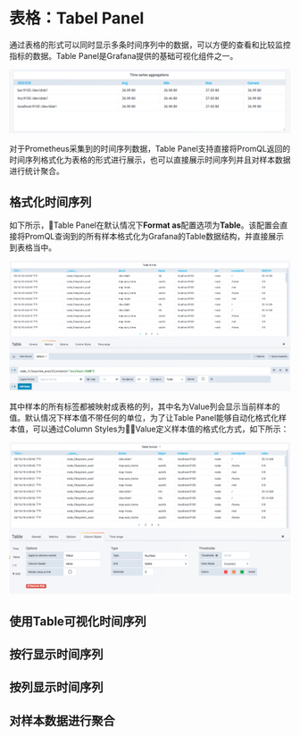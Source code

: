 # 表格：Tabel Panel

通过表格的形式可以同时显示多条时间序列中的数据，可以方便的查看和比较监控指标的数据。Table Panel是Grafana提供的基础可视化组件之一。

![Table Panel示例](../grafana/static/grafana_table_panel_example2.png)

对于Prometheus采集到的时间序列数据，Table Panel支持直接将PromQL返回的时间序列格式化为表格的形式进行展示，也可以直接展示时间序列并且对样本数据进行统计聚合。

## 格式化时间序列

如下所示，Table Panel在默认情况下**Format as**配置选项为**Table**。该配置会直接将PromQL查询到的所有样本格式化为Grafana的Table数据结构，并直接展示到表格当中。

![Format As Table](../grafana/static/grafana_format_as_table.png)

其中样本的所有标签都被映射成表格的列，其中名为Value列会显示当前样本的值。默认情况下样本值不带任何的单位，为了让Table Panel能够自动化格式化样本值，可以通过Column Styles为Value定义样本值的格式化方式，如下所示：

![Column Styles选项](../grafana/static/grafana_table_panel_cloum_style.png)

## 使用Table可视化时间序列

## 按行显示时间序列

## 按列显示时间序列

## 对样本数据进行聚合